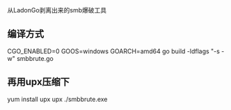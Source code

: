 从LadonGo剥离出来的smb爆破工具
## 编译方式
CGO_ENABLED=0 GOOS=windows GOARCH=amd64  go build -ldflags "-s -w"  smbbrute.go
## 再用upx压缩下
yum install upx
upx ./smbbrute.exe
